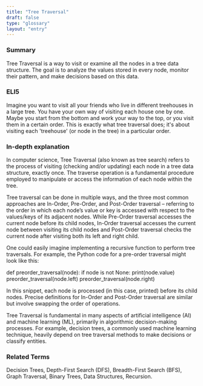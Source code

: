 ```yaml
---
title: "Tree Traversal"
draft: false
type: "glossary"
layout: "entry"
---
```


### Summary

Tree Traversal is a way to visit or examine all the nodes in a tree data structure. The goal is to analyze the values stored in every node, monitor their pattern, and make decisions based on this data.

### ELI5

Imagine you want to visit all your friends who live in different treehouses in a large tree. You have your own way of visiting each house one by one. Maybe you start from the bottom and work your way to the top, or you visit them in a certain order. This is exactly what tree traversal does; it's about visiting each 'treehouse' (or node in the tree) in a particular order.

### In-depth explanation

In computer science, Tree Traversal (also known as tree search) refers to the process of visiting (checking and/or updating) each node in a tree data structure, exactly once. The traverse operation is a fundamental procedure employed to manipulate or access the information of each node within the tree. 

Tree traversal can be done in multiple ways, and the three most common approaches are In-Order, Pre-Order, and Post-Order traversal – referring to the order in which each node’s value or key is accessed with respect to the values/keys of its adjacent nodes. While Pre-Order traversal accesses the current node before its child nodes, In-Order traversal accesses the current node between visiting its child nodes and Post-Order traversal checks the current node after visiting both its left and right child.

One could easily imagine implementing a recursive function to perform tree traversals. For example, the Python code for a pre-order traversal might look like this:

def preorder_traversal(node):
    if node is not None:
        print(node.value)
        preorder_traversal(node.left)
        preorder_traversal(node.right)

In this snippet, each node is processed (in this case, printed) before its child nodes. Precise definitions for In-Order and Post-Order traversal are similar but involve swapping the order of operations.

Tree Traversal is fundamental in many aspects of artificial intelligence (AI) and machine learning (ML), primarily in algorithmic decision-making processes. For example, decision trees, a commonly used machine learning technique, heavily depend on tree traversal methods to make decisions or classify entities.

### Related Terms

Decision Trees, Depth-First Search (DFS), Breadth-First Search (BFS), Graph Traversal, Binary Trees, Data Structures, Recursion.
